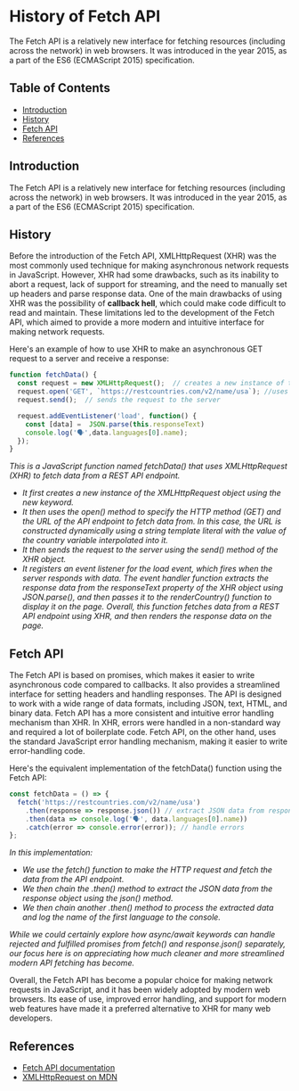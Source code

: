 # History of Fetch API 

The Fetch API is a relatively new interface for fetching resources (including across the network) in web browsers. It was introduced in the year 2015, as a part of the ES6 (ECMAScript 2015) specification.


## Table of Contents
- [Introduction](#introduction)
- [History](#history)
- [Fetch API](#fetchapi)
- [References](#references) 

## Introduction
The Fetch API is a relatively new interface for fetching resources (including across the network) in web browsers. It was introduced in the year 2015, as a part of the ES6 (ECMAScript 2015) specification.


## History
Before the introduction of the Fetch API, XMLHttpRequest (XHR) was the most commonly used technique for making asynchronous network requests in JavaScript. However, XHR had some drawbacks, such as its inability to abort a request, lack of support for streaming, and the need to manually set up headers and parse response data. One of the main drawbacks of using XHR was the possibility of __callback hell__, which could make code difficult to read and maintain. These limitations led to the development of the Fetch API, which aimed to provide a more modern and intuitive interface for making network requests.

Here's an example of how to use XHR to make an asynchronous GET request to a server and receive a response:

```javascript
function fetchData() {
  const request = new XMLHttpRequest();  // creates a new instance of the XMLHttpRequest object using the new keyword
  request.open('GET', `https://restcountries.com/v2/name/usa`); //uses open() method to specify the HTTP method (GET) and the URL of the API endpoint to fetch    data from
  request.send();  // sends the request to the server

  request.addEventListener('load', function() { 
    const [data] =  JSON.parse(this.responseText) 
    console.log('🗣️',data.languages[0].name);  
  });
}
```
*This is a JavaScript function named fetchData() that uses XMLHttpRequest (XHR) to fetch data from a REST API endpoint.*
* *It first creates a new instance of the XMLHttpRequest object using the new keyword.*
* *It then uses the open() method to specify the HTTP method (GET) and the URL of the API endpoint to fetch data from. In this case, the URL is constructed dynamically using a string template literal with the value of the country variable interpolated into it.*
* *It then sends the request to the server using the send() method of the XHR object.*
* *It registers an event listener for the load event, which fires when the server responds with data. The event handler function extracts the response data from the responseText property of the XHR object using JSON.parse(), and then passes it to the renderCountry() function to display it on the page.*
*Overall, this function fetches data from a REST API endpoint using XHR, and then renders the response data on the page.*

## Fetch API
The Fetch API is based on promises, which makes it easier to write asynchronous code compared to callbacks. It also provides a streamlined interface for setting headers and handling responses. The API is designed to work with a wide range of data formats, including JSON, text, HTML, and binary data. Fetch API has a more consistent and intuitive error handling mechanism than XHR. In XHR, errors were handled in a non-standard way and required a lot of boilerplate code. Fetch API, on the other hand, uses the standard JavaScript error handling mechanism, making it easier to write error-handling code.

Here's the equivalent implementation of the fetchData() function using the Fetch API:

```javascript
const fetchData = () => {
  fetch('https://restcountries.com/v2/name/usa')
    .then(response => response.json()) // extract JSON data from response object
    .then(data => console.log('🗣️', data.languages[0].name))
    .catch(error => console.error(error)); // handle errors
};
```
*In this implementation:*
* *We use the fetch() function to make the HTTP request and fetch the data from the API endpoint.*
* *We then chain the .then() method to extract the JSON data from the response object using the json() method.*
* *We then chain another .then() method to process the extracted data and log the name of the first language to the console.*

*While we could certainly explore how async/await keywords can handle rejected and fulfilled promises from fetch() and response.json() separately, our focus here is on appreciating how much cleaner and more streamlined modern API fetching has become.*



Overall, the Fetch API has become a popular choice for making network requests in JavaScript, and it has been widely adopted by modern web browsers. Its ease of use, improved error handling, and support for modern web features have made it a preferred alternative to XHR for many web developers.


## References
- [Fetch API documentation](https://developer.mozilla.org/en-US/docs/Web/API/Fetch_API)
- [XMLHttpRequest on MDN](https://developer.mozilla.org/en-US/docs/Web/API/XMLHttpRequest)
